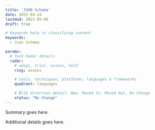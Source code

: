 ```yaml
---
title: 'JSON Schema'
date: 2025-04-24
lastmod: 2025-05-08
draft: true

# Keywords help in classifying content
keywords:
  - Json Schema

params:
  # Tech Radar details
  radar:
    # adopt, trial, assess, hold
    ring: assess

    # tools, techniques, platforms, languages & frameworks
    quadrant: languages

    # Blib direction detail: New, Moved In, Moved Out, No Change
    status: "No Change"
---
```


Summary goes here.

<!--more-->

Additional details goes here.
